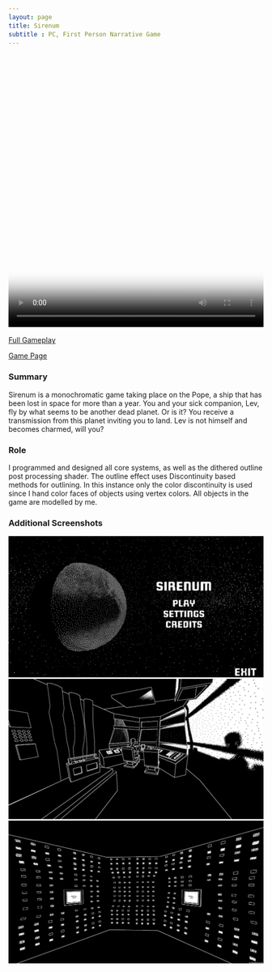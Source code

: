 ```yaml
---
layout: page
title: Sirenum
subtitle : PC, First Person Narrative Game
---
```


<video width="100%" height="540" controls poster="/assets/img/Sirenum4.PNG">
  <source src="/assets/img/Sirenum.mp4" type="video/mp4">
</video>

[Full Gameplay](https://youtu.be/bf6qj9Jp7N4)

[Game Page](https://thomasporta.itch.io/sirenum)

### Summary
Sirenum is a monochromatic game taking place on the Pope, a ship that has been lost in space for more than a year. You and your sick companion, Lev, fly by what seems to be another dead planet. Or is it?  You receive a transmission from this planet inviting you to land. Lev is not himself and becomes charmed, will you?

### Role
I programmed and designed all core systems, as well as the dithered outline post processing shader. The outline effect uses Discontinuity based methods for outlining. In this instance only the color discontinuity is used since I hand color faces of objects using vertex colors. All objects in the game are modelled by me.

### Additional Screenshots

![Sirenum1](/assets/img/Sirenum1.png) <br>
![Sirenum2](/assets/img/Sirenum2.png) <br>
![Sirenum3](/assets/img/Sirenum3.png) <br>




